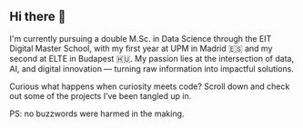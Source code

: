 ## Hi there 👋

I'm currently pursuing a double M.Sc. in Data Science through the EIT Digital Master School, with my first year at UPM in Madrid 🇪🇸 and my second at ELTE in Budapest 🇭🇺. My passion lies at the intersection of data, AI, and digital innovation — turning raw information into impactful solutions.

Curious what happens when curiosity meets code? Scroll down and check out some of the projects I’ve been tangled up in.

PS: no buzzwords were harmed in the making.

<!--
**25FAdam/25FAdam** is a ✨ _special_ ✨ repository because its `README.md` (this file) appears on your GitHub profile.

Here are some ideas to get you started:

- 🔭 I’m currently working on ...
- 🌱 I’m currently learning ...
- 👯 I’m looking to collaborate on ...
- 🤔 I’m looking for help with ...
- 💬 Ask me about ...
- 📫 How to reach me: ...
- 😄 Pronouns: ...
- ⚡ Fun fact: ...
-->
